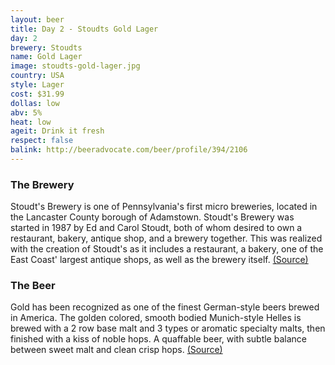 ```yaml
---
layout: beer
title: Day 2 - Stoudts Gold Lager
day: 2
brewery: Stoudts
name: Gold Lager
image: stoudts-gold-lager.jpg
country: USA
style: Lager
cost: $31.99
dollas: low
abv: 5%
heat: low
ageit: Drink it fresh
respect: false
balink: http://beeradvocate.com/beer/profile/394/2106
---
```

### The Brewery ###

Stoudt's Brewery is one of Pennsylvania's first micro breweries, located in the Lancaster County borough of Adamstown. Stoudt's Brewery was started in 1987 by Ed and Carol Stoudt, both of whom desired to own a restaurant, bakery, antique shop, and a brewery together. This was realized with the creation of Stoudt's as it includes a restaurant, a bakery, one of the East Coast' largest antique shops, as well as the brewery itself. [(Source)](http://en.wikipedia.org/wiki/Stoudt's_Brewery)

### The Beer

Gold has been recognized as one of the finest German-style beers brewed in America. The golden colored, smooth bodied Munich-style Helles is brewed with a 2 row base malt and 3 types or aromatic specialty malts, then finished with a kiss of noble hops. A quaffable beer, with subtle balance between sweet malt and clean crisp hops. [(Source)](http://www.stoudtsbeer.com/brewery_styles-flag-ship.html)